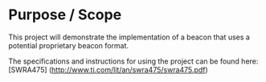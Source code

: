 
Purpose / Scope
===============

This project will demonstrate the implementation of a beacon that uses a potential proprietary beacon format. 


The specifications and instructions for using the project can be found here: [SWRA475] (http://www.ti.com/lit/an/swra475/swra475.pdf)
